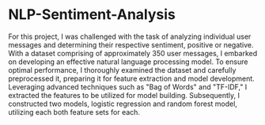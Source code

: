# NLP-Sentiment-Analysis
For this project, I was challenged with the task of analyzing individual user messages and determining their respective sentiment, positive or negative. With a dataset comprising of approximately 350 user messages, I embarked on developing an effective natural language processing model. To ensure optimal performance, I thoroughly examined the dataset and carefully preprocessed it, preparing it for feature extraction and model development. Leveraging advanced techniques such as "Bag of Words" and "TF-IDF," I extracted the features to be utilized for model building. Subsequently, I constructed two models, logistic regression and random forest model, utilizing each both feature sets for each.
